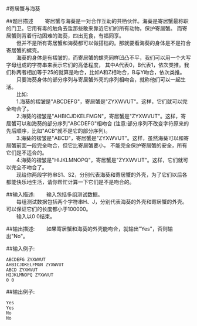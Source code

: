 #寄居蟹与海葵

##题目描述
　　寄居蟹与海葵是一对合作互助的共栖伙伴。海葵是寄居蟹最称职的门卫。它用有毒的触角去蜇那些敢来靠近它们的所有动物，保护寄居蟹。 而寄居蟹则背着行动困难的海葵，四出觅食，有福同享。<br>
　　但并不是所有寄居蟹和海葵都可以做搭档的。那就要看海葵的身体是不是符合寄居蟹的螺壳。<br>
　　海葵的身体是有褶皱的，而寄居蟹的螺壳同样凹凸不平，我们可以用一个大写字母组成的字符串来表示它们的高低程度， 其中A代表0，B代表1，依次类推。我们称两者相加等于25的就算是吻合，比如A和Z相吻合，B与Y吻合，依次类推。<br>
　　只要海葵身体的部分序列与寄居蟹外壳的序列相吻合，就称他们可以一起生活。<br>
　　比如:<br>
　　1.海葵的褶皱是"ABCDEFG"，寄居蟹是"ZYXWVUT"。这样，它们就可以完全吻合了。<br>
　　2.海葵的褶皱是"AHBICJDKELFMGN"，寄居蟹是"ZYXWVUT"。这样，寄居蟹可以和海葵的部分序列"ABCDEFG"相吻合 (注意:部分序列不改变字符原来的先后顺序，比如"ACB"就不是它的部分序列)。<br>
　　3.海葵的褶皱是"ABCD"，寄居蟹是"ZYXWVUT"。这样，虽然海葵可以和寄居蟹前面一段完全吻合，但它比寄居蟹要小， 不能完全保护寄居蟹的安全，所有它们是不适合的。<br>
　　4.海葵的褶皱是"HIJKLMNOPQ"，寄居蟹是"ZYXWVUT"。这样，它们就可以完全不吻合了。<br>
　　现给你两段字符串S1、S2，分别代表海葵和寄居蟹的外壳，为了它们以后各都能快乐地生活，请你帮忙计算一下它们是不是吻合的。

##输入描述:
　　输入包括多组测试数据。<br>
　　每组测试数据包括两个字符串H、J，分别代表海葵的外壳和寄居蟹的外壳。可以保证它们的长度都小于100000。<br>
　　输入以0 0结束。


##输出描述:
　　如果寄居蟹和海葵的外壳能吻合，就输出"Yes"，否则输出"No"。

##输入例子:
```
ABCDEFG ZYXWVUT
AHBICJDKELFMGN ZYXWVUT
ABCD ZYXWVUT
HIJKLMNOPQ ZYXWVUT
0 0
```

##输出例子:
```
Yes
Yes
No
No
```